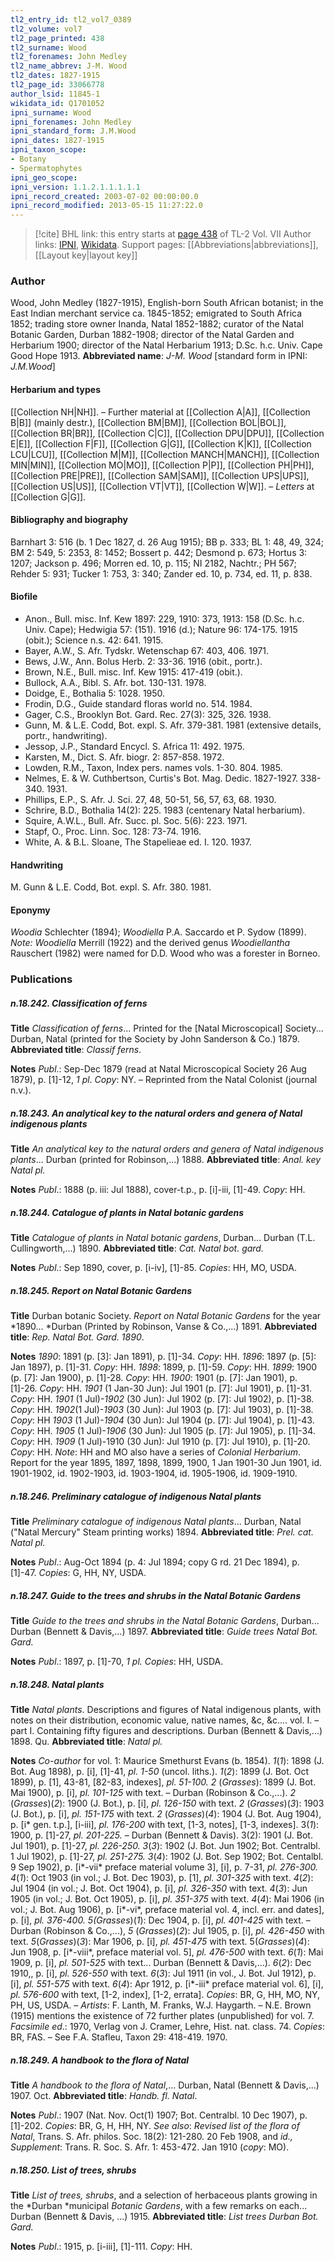 ```yaml
---
tl2_entry_id: tl2_vol7_0389
tl2_volume: vol7
tl2_page_printed: 438
tl2_surname: Wood
tl2_forenames: John Medley
tl2_name_abbrev: J-M. Wood
tl2_dates: 1827-1915
tl2_page_id: 33066778
author_lsid: 11845-1
wikidata_id: Q1701052
ipni_surname: Wood
ipni_forenames: John Medley
ipni_standard_form: J.M.Wood
ipni_dates: 1827-1915
ipni_taxon_scope: 
- Botany
- Spermatophytes
ipni_geo_scope: 
ipni_version: 1.1.2.1.1.1.1.1
ipni_record_created: 2003-07-02 00:00:00.0
ipni_record_modified: 2013-05-15 11:27:22.0
---
```


> [!cite] BHL link: this entry starts at [page 438](https://www.biodiversitylibrary.org/page/33066778) of TL-2 Vol. VII
> Author links: [IPNI](https://www.ipni.org/a/11845-1), [Wikidata](https://www.wikidata.org/wiki/Q1701052). Support pages: [[Abbreviations|abbreviations]], [[Layout key|layout key]]

### Author

Wood, John Medley (1827-1915), English-born South African botanist; in the East Indian merchant service ca. 1845-1852; emigrated to South Africa 1852; trading store owner Inanda, Natal 1852-1882; curator of the Natal Botanic Garden, Durban 1882-1908; director of the Natal Garden and Herbarium 1900; director of the Natal Herbarium 1913; D.Sc. h.c. Univ. Cape Good Hope 1913. 
**Abbreviated name**: *J-M. Wood* \[standard form in IPNI: *J.M.Wood*\]

#### Herbarium and types

[[Collection NH|NH]]. – Further material at [[Collection A|A]], [[Collection B|B]] (mainly destr.), [[Collection BM|BM]], [[Collection BOL|BOL]], [[Collection BR|BR]], [[Collection C|C]], [[Collection DPU|DPU]], [[Collection E|E]], [[Collection F|F]], [[Collection G|G]], [[Collection K|K]], [[Collection LCU|LCU]], [[Collection M|M]], [[Collection MANCH|MANCH]], [[Collection MIN|MIN]], [[Collection MO|MO]], [[Collection P|P]], [[Collection PH|PH]], [[Collection PRE|PRE]], [[Collection SAM|SAM]], [[Collection UPS|UPS]], [[Collection US|US]], [[Collection VT|VT]], [[Collection W|W]]. – *Letters* at [[Collection G|G]].

#### Bibliography and biography

Barnhart 3: 516 (b. 1 Dec 1827, d. 26 Aug 1915); BB p. 333; BL 1: 48, 49, 324; BM 2: 549, 5: 2353, 8: 1452; Bossert p. 442; Desmond p. 673; Hortus 3: 1207; Jackson p. 496; Morren ed. 10, p. 115; NI 2182, Nachtr.; PH 567; Rehder 5: 931; Tucker 1: 753, 3: 340; Zander ed. 10, p. 734, ed. 11, p. 838.

#### Biofile

- Anon., Bull. misc. Inf. Kew 1897: 229, 1910: 373, 1913: 158 (D.Sc. h.c. Univ. Cape); Hedwigia 57: (151). 1916 (d.); Nature 96: 174-175. 1915 (obit.); Science n.s. 42: 641. 1915.
- Bayer, A.W., S. Afr. Tydskr. Wetenschap 67: 403, 406. 1971.
- Bews, J.W., Ann. Bolus Herb. 2: 33-36. 1916 (obit., portr.).
- Brown, N.E., Bull. misc. Inf. Kew 1915: 417-419 (obit.).
- Bullock, A.A., Bibl. S. Afr. bot. 130-131. 1978.
- Doidge, E., Bothalia 5: 1028. 1950.
- Frodin, D.G., Guide standard floras world no. 514. 1984.
- Gager, C.S., Brooklyn Bot. Gard. Rec. 27(3): 325, 326. 1938.
- Gunn, M. & L.E. Codd, Bot. expl. S. Afr. 379-381. 1981 (extensive details, portr., handwriting).
- Jessop, J.P., Standard Encycl. S. Africa 11: 492. 1975.
- Karsten, M., Dict. S. Afr. biogr. 2: 857-858. 1972.
- Lowden, R.M., Taxon, Index pers. names vols. 1-30. 804. 1985.
- Nelmes, E. & W. Cuthbertson, Curtis's Bot. Mag. Dedic. 1827-1927. 338-340. 1931.
- Phillips, E.P., S. Afr. J. Sci. 27, 48, 50-51, 56, 57, 63, 68. 1930.
- Schrire, B.D., Bothalia 14(2): 225. 1983 (centenary Natal herbarium).
- Squire, A.W.L., Bull. Afr. Succ. pl. Soc. 5(6): 223. 1971.
- Stapf, O., Proc. Linn. Soc. 128: 73-74. 1916.
- White, A. & B.L. Sloane, The Stapelieae ed. I. 120. 1937.

#### Handwriting

M. Gunn & L.E. Codd, Bot. expl. S. Afr. 380. 1981.

#### Eponymy

*Woodia* Schlechter (1894); *Woodiella* P.A. Saccardo et P. Sydow (1899). *Note: Woodiella* Merrill (1922) and the derived genus *Woodiellantha* Rauschert (1982) were named for D.D. Wood who was a forester in Borneo.

### Publications

##### n.18.242. Classification of ferns

**Title**
*Classification of ferns*... Printed for the \[Natal Microscopical\] Society... Durban, Natal (printed for the Society by John Sanderson & Co.) 1879.
**Abbreviated title**: *Classif ferns*.

**Notes**
*Publ*.: Sep-Dec 1879 (read at Natal Microscopical Society 26 Aug 1879), p. \[1\]-12, *1 pl*.
*Copy*: NY. – Reprinted from the Natal Colonist (journal n.v.).

##### n.18.243. An analytical key to the natural orders and genera of Natal indigenous plants

**Title**
*An analytical key to the natural orders and genera of Natal indigenous plants*... Durban (printed for Robinson,...) 1888.
**Abbreviated title**: *Anal. key Natal pl.*

**Notes**
*Publ*.: 1888 (p. iii: Jul 1888), cover-t.p., p. \[i\]-iii, \[1\]-49. *Copy*: HH.

##### n.18.244. Catalogue of plants in Natal botanic gardens

**Title**
*Catalogue of plants in Natal botanic gardens*, Durban... Durban (T.L. Cullingworth,...) 1890.
**Abbreviated title**: *Cat. Natal bot. gard.*

**Notes**
*Publ*.: Sep 1890, cover, p. \[i-iv\], \[1\]-85. *Copies*: HH, MO, USDA.

##### n.18.245. Report on Natal Botanic Gardens

**Title**
Durban botanic Society. *Report on Natal Botanic Gardens* for the year *1890... *Durban (Printed by Robinson, Vanse & Co.,...) 1891.
**Abbreviated title**: *Rep. Natal Bot. Gard. 1890*.

**Notes**
*1890*: 1891 (p. \[3\]: Jan 1891), p. \[1\]-34. *Copy*: HH.
*1896*: 1897 (p. \[5\]: Jan 1897), p. \[1\]-31. *Copy*: HH.
*1898*: 1899, p. \[1\]-59. *Copy*: HH.
*1899*: 1900 (p. \[7\]: Jan 1900), p. \[1\]-28. *Copy*: HH.
*1900*: 1901 (p. \[7\]: Jan 1901), p. \[1\]-26. *Copy*: HH.
*1901* (1 Jan-30 Jun): Jul 1901 (p. \[7\]: Jul 1901), p. \[1\]-31. *Copy*: HH.
*1901* (1 Jul)-*1902* (30 Jun): Jul 1902 (p. \[7\]: Jul 1902), p. \[1\]-38. *Copy*: HH.
*1902*(1 Jul)-*1903* (30 Jun): Jul 1903 (p. \[7\]: Jul 1903), p. \[1\]-38. *Copy*: HH *1903* (1 JuI)-*1904* (30 Jun): Jul 1904 (p. \[7\]: Jul 1904), p. \[1\]-43. *Copy*: HH.
*1905* (1 Jul)-*1906* (30 Jun): Jul 1905 (p. \[7\]: Jul 1905), p. \[1\]-34. *Copy*: HH.
*1909* (1 Jul)-1910 (30 Jun): Jul 1910 (p. \[7\]: Jul 1910), p. \[1\]-20. *Copy*: HH.
*Note*: HH and MO also have a series of *Colonial Herbarium*. Report for the year 1895, 1897, 1898, 1899, 1900, 1 Jan 1901-30 Jun 1901, id. 1901-1902, id. 1902-1903, id. 1903-1904, id. 1905-1906, id. 1909-1910.

##### n.18.246. Preliminary catalogue of indigenous Natal plants

**Title**
*Preliminary catalogue of indigenous Natal plants*... Durban, Natal ("Natal Mercury" Steam printing works) 1894.
**Abbreviated title**: *Prel. cat. Natal pl.*

**Notes**
*Publ*.: Aug-Oct 1894 (p. 4: Jul 1894; copy G rd. 21 Dec 1894), p. \[1\]-47. *Copies*: G, HH, NY, USDA.

##### n.18.247. Guide to the trees and shrubs in the Natal Botanic Gardens

**Title**
*Guide to the trees and shrubs in the Natal Botanic Gardens*, Durban... Durban (Bennett & Davis,...) 1897.
**Abbreviated title**: *Guide trees Natal Bot. Gard.*

**Notes**
*Publ*.: 1897, p. \[1\]-70, *1 pl. Copies*: HH, USDA.

##### n.18.248. Natal plants

**Title**
*Natal plants*. Descriptions and figures of Natal indigenous plants, with notes on their distribution, economic value, native names, &c, &c.... vol. I. – part I. Containing fifty figures and descriptions. Durban (Bennett & Davis,...) 1898. Qu.
**Abbreviated title**: *Natal pl.*

**Notes**
*Co-author* for vol. 1: Maurice Smethurst Evans (b. 1854).
*1*(*1*): 1898 (J. Bot. Aug 1898), p. \[i\], \[1\]-41, *pl. 1-50* (uncol. liths.).
*1*(*2*): 1899 (J. Bot. Oct 1899), p. \[1\], 43-81, \[82-83, indexes\], *pl. 51-100.*
*2* (*Grasses*): 1899 (J. Bot. Mai 1900), p. \[i\], *pl. 101-125* with text. – Durban (Robinson & Co.,...).
*2* (*Grasses*)(*2*): 1900 (J. Bot.), p. \[i\], *pl. 126-150* with text.
*2* (*Grasses*)(*3*): 1903 (J. Bot.), p. \[i\], *pl. 151-175* with text.
*2* (*Grasses*)(*4*): 1904 (J. Bot. Aug 1904), p. \[i\* gen. t.p.\], \[i-iii\], *pl. 176-200* with text, \[1-3, notes\], \[1-3, indexes\].
3(*1*): 1900, p. \[1\]-27, *pl. 201-225.* – Durban (Bennett & Davis).
3(2): 1901 (J. Bot. Jul 1901), p. \[1\]-27, *pl. 226-250.*
*3*(*3*): 1902 (J. Bot. Jun 1902; Bot. Centralbl. 1 Jul 1902), p. \[1\]-27, *pl. 251-275.*
*3*(*4*): 1902 (J. Bot. Sep 1902; Bot. Centalbl. 9 Sep 1902), p. \[i\*-vii\* preface material volume 3\], \[i\], p. 7-31, *pl. 276-300.*
*4*(*1*): Oct 1903 (in vol.; J. Bot. Dec 1903), p. \[1\], *pl. 301-325* with text.
*4*(*2*): Jul 1904 (in vol.; J. Bot. Oct 1904), p. \[i\], *pl. 326-350* with text.
*4*(*3*): Jun 1905 (in vol.; J. Bot. Oct 1905), p. \[i\], *pl. 351-375* with text.
*4*(*4*): Mai 1906 (in vol.; J. Bot. Aug 1906), p. \[i\*-vi\*, preface material vol. 4, incl. err. and dates\], p. \[i\], *pl. 376-400.
5(Grasses*)(*1*): Dec 1904, p. \[i\], *pl. 401-425* with text. – Durban (Robinson & Co.,...), *5* (*Grasses*)(*2*): Jul 1905, p. \[i\], *pl. 426-450* with text.
*5*(*Grasses*)(*3*): Mar 1906, p. \[i\], *pl. 451-475* with text.
5(*Grasses*)(*4*): Jun 1908, p. \[i\*-viii\*, preface material vol. 5\], *pl. 476-500* with text.
*6*(*1*): Mai 1909, p. \[i\], *pl. 501-525* with text... Durban (Bennett & Davis,...).
*6*(*2*): Dec 1910,, p. \[i\], *pl. 526-550* with text.
*6*(*3*): Jul 1911 (in vol., J. Bot. Jul 1912), p. \[i\], *pl. 551-575* with text.
*6*(*4*): Apr 1912, p. \[i\*-iii\* preface material vol. 6\], \[i\], *pl. 576-600* with text, \[1-2, index\], \[1-2, errata\].
*Copies*: BR, G, HH, MO, NY, PH, US, USDA. – *Artists*: F. Lanth, M. Franks, W.J. Haygarth. – N.E. Brown (1915) mentions the existence of 72 further plates (unpublished) for vol. 7.
*Facsimile ed*.: 1970, Verlag von J. Cramer, Lehre, Hist. nat. class. 74. *Copies*: BR, FAS. – See F.A. Stafleu, Taxon 29: 418-419. 1970.

##### n.18.249. A handbook to the flora of Natal

**Title**
*A handbook to the flora of Natal*,... Durban, Natal (Bennett & Davis,...) 1907. Oct.
**Abbreviated title**: *Handb. fl. Natal*.

**Notes**
*Publ*.: 1907 (Nat. Nov. Oct(1) 1907; Bot. Centralbl. 10 Dec 1907), p. \[1\]-202. *Copies*: BR, G, H, HH, NY.
*See also*: *Revised list of the flora of Natal*, Trans. S. Afr. philos. Soc. 18(2): 121-280. 20 Feb 1908, and *id., Supplement*: Trans. R. Soc. S. Afr. 1: 453-472. Jan 1910 (*copy*: MO).

##### n.18.250. List of trees, shrubs

**Title**
*List of trees, shrubs*, and a selection of herbaceous plants growing in the *Durban *municipal *Botanic Gardens*, with a few remarks on each... Durban (Bennett & Davis, ...) 1915.
**Abbreviated title**: *List trees Durban Bot. Gard.*

**Notes**
*Publ*.: 1915, p. \[i-iii\], \[1\]-111. *Copy*: HH.

